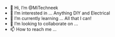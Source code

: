 - 👋 Hi, I’m @MiTechneek
- 👀 I’m interested in ... Anything DIY and Electrical
- 🌱 I’m currently learning ... All that I can!
- 💞️ I’m looking to collaborate on ...
- 📫 How to reach me ...

<!---
MiTechneek/MiTechneek is a ✨ special ✨ repository because its `README.md` (this file) appears on your GitHub profile.
You can click the Preview link to take a look at your changes.
--->
